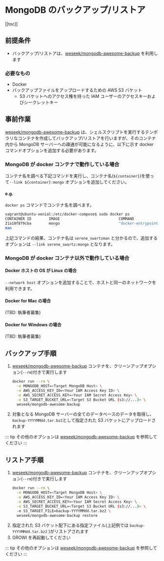 # MongoDB のバックアップ/リストア

[[toc]]

## 前提条件

* バックアップ/リストアは、[weseek/mongodb-awesome-backup](https://github.com/weseek/mongodb-awesome-backup) を利用します

### 必要なもの

* Docker
* バックアップファイルをアップロードするための AWS S3 バケット
  * S3 バケットへのアクセス権を持った IAM ユーザーのアクセスキーおよびシークレットキー

## 事前作業

[weseek/mongodb-awesome-backup](https://github.com/weseek/mongodb-awesome-backup) は、シェルスクリプトを実行するテンポラリなコンテナを作成してバックアップ/リストアを行いますが、そのコンテナ内から MongoDB サーバーへの疎通が可能になるように、以下に示す docker コマンドオプションを追加する必要があります。

### MongoDB が docker コンテナで動作している場合

コンテナ名を調べる下記コマンドを実行し、コンテナ名\(`${container}`\)を使って`--link ${container}:mongo` オプションを追加してください。

#### e.g.

`docker ps` コマンドでコンテナ名を調べます。

```bash
vagrant@ubuntu-xenial:/etc/docker-compose$ sudo docker ps
CONTAINER ID        IMAGE                           COMMAND                  CREATED             STATUS                   PORTS               NAMES
21a10f879cba        mongo                           "docker-entrypoint.s…"   11 minutes ago      Up 11 minutes            27017/tcp           serene_swartz
man
```

上記コマンドの結果、コンテナ名は `serene_swartzman` と分かるので、追加するオプションは `--link serene_swartz:mongo` となります。

### MongoDB が docker コンテナ以外で動作している場合

#### Docker ホストの OS が Linux の場合

`--network host` オプションを追加することで、ホストと同一のネットワークを利用できます。

#### Docker for Mac の場合

(TBD: 執筆者募集)

#### Docker for Windows の場合

(TBD: 執筆者募集)

## バックアップ手順

1. [weseek/mongodb-awesome-backup](https://github.com/weseek/mongodb-awesome-backup) コンテナを、クリーンアップオプション\(`--rm`\)付きで実行します
    ```bash
    docker run --rm \
      -e MONGODB_HOST=<Target MongoDB Host> \
      -e AWS_ACCESS_KEY_ID=<Your IAM Access Key ID> \
      -e AWS_SECRET_ACCESS_KEY=<Your IAM Secret Access Key> \
      -e S3_TARGET_BUCKET_URL=<Target S3 Bucket URL (s3://...)> \
      weseek/mongodb-awesome-backup
    ```
2. 対象となる MongoDB サーバーの全てのデータベースのデータを取得し、 `backup-YYYYMMdd.tar.bz2`として指定された S3 バケットにアップロードされます

::: tip
その他のオプションは [weseek/mongodb-awesome-backup](https://github.com/weseek/mongodb-awesome-backup) を参照してください
:::

## リストア手順

1. [weseek/mongodb-awesome-backup](https://github.com/weseek/mongodb-awesome-backup) コンテナを、クリーンアップオプション\(`--rm`\)付きで実行します
    ```bash
    docker run --rm \
      -e MONGODB_HOST=<Target MongoDB Host> \
      -e AWS_ACCESS_KEY_ID=<Your IAM Access Key ID> \
      -e AWS_SECRET_ACCESS_KEY=<Your IAM Secret Access Key> \
      -e S3_TARGET_BUCKET_URL=<Target S3 Bucket URL (s3://...)> \
      -e S3_TARGET_FILE=backup-YYYYMMdd.tar.bz2 \
      weseek/mongodb-awesome-backup restore
    ```
2. 指定された S3 バケット配下にある指定ファイル\(上記例では `backup-YYYYMMdd.tar.bz2` \)がリストアされます
3. GROWI を再起動してください

::: tip
その他のオプションは [weseek/mongodb-awesome-backup](https://github.com/weseek/mongodb-awesome-backup) を参照してください
:::



